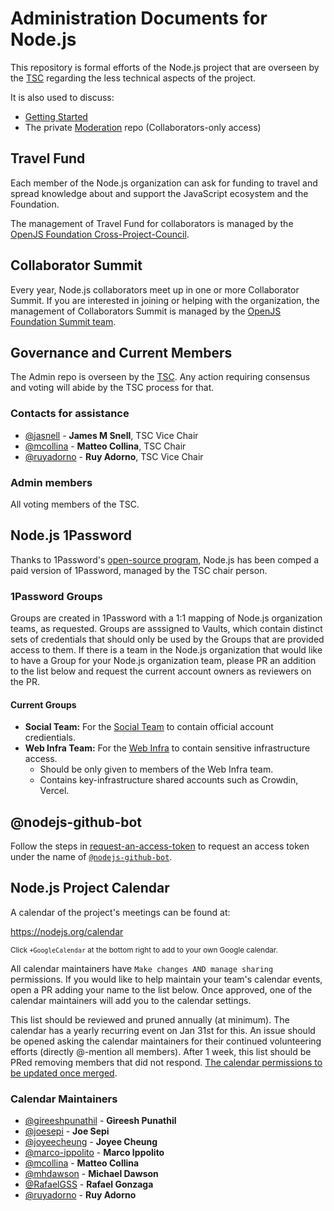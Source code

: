 # Administration Documents for Node.js

This repository is formal efforts of the Node.js project that are overseen by the
[TSC](https://github.com/nodejs/TSC) regarding the less technical aspects of the project.

It is also used to discuss:

- [Getting Started](https://github.com/nodejs/getting-started)
- The private [Moderation](https://github.com/nodejs/moderation) repo (Collaborators-only access)

## Travel Fund

Each member of the Node.js organization can ask for funding to travel and spread knowledge about and support the JavaScript ecosystem and the Foundation.

The management of Travel Fund for collaborators is managed by the [OpenJS
Foundation Cross-Project-Council](https://github.com/openjs-foundation/cross-project-council/blob/HEAD/project-resources/MEMBER_TRAVEL_FUND.md).

## Collaborator Summit

Every year, Node.js collaborators meet up in one or more Collaborator
Summit. If you are interested in joining or helping with the
organization, the management of Collaborators Summit is managed by the [OpenJS
Foundation Summit team](https://github.com/openjs-foundation/summit).

## Governance and Current Members

The Admin repo is overseen by the [TSC](https://github.com/nodejs/TSC). Any
action requiring consensus and voting will abide by the TSC process for that.

### Contacts for assistance

- [@jasnell](https://github.com/jasnell) -  **James M Snell**, TSC Vice Chair
- [@mcollina](https://github.com/mcollina) - **Matteo Collina**, TSC Chair
- [@ruyadorno](https://github.com/ruyadorno) - **Ruy Adorno**, TSC Vice Chair

### Admin members

All voting members of the TSC.

## Node.js 1Password

Thanks to 1Password's [open-source program](https://github.com/1Password/1password-teams-open-source),
Node.js has been comped a paid version of 1Password, managed by the TSC chair person.

### 1Password Groups

Groups are created in 1Password with a 1:1 mapping of Node.js organization teams, as requested. Groups are asssigned to Vaults, which contain distinct sets of credentials that should only be used by the Groups that are provided access to them. If there is a team in the Node.js organization that would like to have a Group for your Node.js organization team, please PR an addition to the list below and request the current account owners as reviewers on the PR.

#### Current Groups

- **Social Team:** For the [Social Team](#social-team) to contain official account credientials.
- **Web Infra Team:** For the [Web Infra](https://github.com/nodejs/web-team) to contain sensitive infrastructure access.
  - Should be only given to members of the Web Infra team.
  - Contains key-infrastructure shared accounts such as Crowdin, Vercel.

## @nodejs-github-bot

Follow the steps in [request-an-access-token](./request-an-access-token.md) to request an access token under the name of [`@nodejs-github-bot`][].

## Node.js Project Calendar

A calendar of the project's meetings can be found at:

https://nodejs.org/calendar

<sup>Click `+GoogleCalendar` at the bottom right to add to your own Google calendar.</sup>

All calendar maintainers have `Make changes AND manage sharing` permissions. If you would like to help maintain your team's calendar events, open a PR adding your name to the list below. Once approved, one of the calendar maintainers will add you to the calendar settings.

This list should be reviewed and pruned annually (at minimum). The calendar has a yearly recurring event on Jan 31st for this. An issue should be opened asking the calendar maintainers for their continued volunteering efforts (directly @-mention all members). After 1 week, this list should be PRed removing members that did not respond. [The calendar permissions to be updated once merged](https://support.google.com/a/answer/117596?hl=en).

### Calendar Maintainers

<!-- sorted by GitHub handle -->
- [@gireeshpunathil](https://github.com/gireeshpunathil) - **Gireesh Punathil**
- [@joesepi](https://github.com/joesepi) - **Joe Sepi**
- [@joyeecheung](https://github.com/joyeecheung) - **Joyee Cheung**
- [@marco-ippolito](https://github.com/marco-ippolito) - **Marco Ippolito**
- [@mcollina](https://github.com/mcollina) - **Matteo Collina**
- [@mhdawson](https://github.com/mhdawson) - **Michael Dawson**
- [@RafaelGSS](https://github.com/RafaelGSS) - **Rafael Gonzaga**
- [@ruyadorno](https://github.com/ruyadorno) - **Ruy Adorno**

[`@nodejs-github-bot`]: https://github.com/nodejs-github-bot

